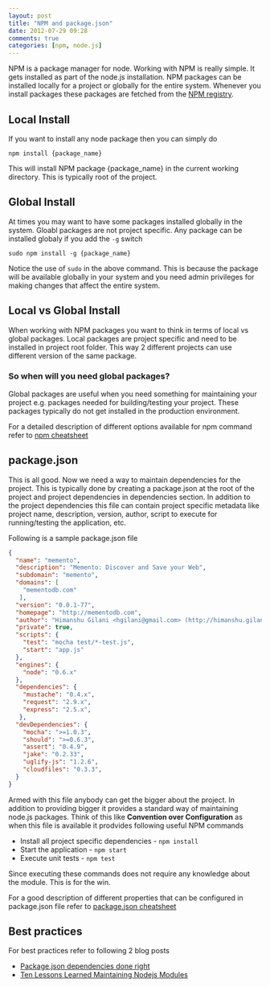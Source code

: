 ```yaml
---
layout: post
title: "NPM and package.json"
date: 2012-07-29 09:28
comments: true
categories: [npm, node.js]
---
```


NPM is a package manager for node. Working with NPM is really simple. It gets installed as part of the node.js installation. NPM packages can be installed locally for a project or globally for the entire system. Whenever you install packages these packages are fetched from the [NPM registry](https://npmjs.org/). 

## Local Install

If you want to install any node package then you can simply do 

```
npm install {package_name}
```

This will install NPM package {package_name} in the current working directory. This is typically root of the project. 

## Global Install

At times you may want to have some packages installed globally in the system. Gloabl packages are not project specific. Any package can be installed globaly if you add the `-g` switch 

```
sudo npm install -g {package_name} 
```

Notice the use of `sudo` in the above command. This is because the package will be available globally in your system and you need admin privileges for making changes that affect the entire system.

## Local vs Global Install

When working with NPM packages you want to think in terms of local vs global packages. Local packages are project specific and need to be installed in project root folder. This way 2 different projects can use different version of the same package. 

### So when will you need global packages?

Global packages are useful when you need something for maintaining your project e.g. packages needed for building/testing your project. These packages typically do not get installed in the production environment. 

For a detailed description of different options available for npm command refer to [npm cheatsheet](http://blog.nodejitsu.com/npm-cheatsheet) 

## package.json

This is all good. Now we need a way to maintain dependencies for the project. This is typically done by creating a package.json at the root of the project and project dependencies in dependencies section. In addition to the project dependencies this file can contain project specific metadata like project name, description, version, author, script to execute for running/testing the application, etc. 

Following is a sample package.json file

```json
{
  "name": "memento",
  "description": "Memento: Discover and Save your Web",
  "subdomain": "memento",
  "domains": [
    "mementodb.com"
   ],
  "version": "0.0.1-77",
  "homepage": "http://mementodb.com",
  "author": "Himanshu Gilani <hgilani@gmail.com> (http://himanshu.gilani.info)",
  "private": true,
  "scripts": {
    "test": "mocha test/*-test.js",
    "start": "app.js"
  },
  "engines": {
    "node": "0.6.x"
  },
  "dependencies": {
    "mustache": "0.4.x",
    "request": "2.9.x",
    "express": "2.5.x",
   },
  "devDependencies": {
    "mocha": ">=1.0.3",
    "should": ">=0.6.3",
    "assert": "0.4.9",
    "jake": "0.2.33",
    "uglify-js": "1.2.6",
    "cloudfiles": "0.3.3",
  }
}
```   

Armed with this file anybody can get the bigger about the project. In addition to providing bigger it provides a standard way of maintaining node.js packages. Think of this like **Convention over Configuration** as when this file is available it prodvides following useful NPM commands

* Install all project specific dependencies - `npm install`
* Start the application - `npm start`
* Execute unit tests - `npm test`

Since executing these commands does not require any knowledge about the module. This is for the win.

For a good description of different properties that can be configured in package.json file refer to [package.json cheatsheet](http://package.json.nodejitsu.com) 

## Best practices

For best practices refer to following 2 blog posts

* [Package.json dependencies done right](http://blog.nodejitsu.com/package-dependencies-done-right)
* [Ten Lessons Learned Maintaining Nodejs Modules](http://blog.nodejitsu.com/ten-lessons-learned-maintaining-nodejs-modules)